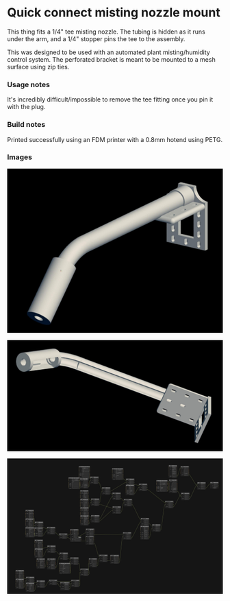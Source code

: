 # Quick connect misting nozzle mount

This thing fits a 1/4" tee misting nozzle. The tubing is hidden as it runs under the arm, and a 1/4" stopper pins the tee to the assembly.

This was designed to be used with an automated plant misting/humidity control system. The perforated bracket is meant to be mounted to a mesh surface using zip ties.

### Usage notes

It's incredibly difficult/impossible to remove the tee fitting once you pin it with the plug.

### Build notes

Printed successfully using an FDM printer with a 0.8mm hotend using PETG.

### Images

![Top view](./front.jpg)

![Back view](./back.jpg)

![Graph](./graph.jpg)
